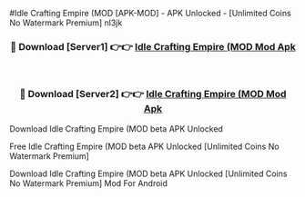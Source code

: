 #Idle Crafting Empire (MOD [APK-MOD] - APK Unlocked - [Unlimited Coins No Watermark Premium] nl3jk



<div align="center">

<h3>🔴 Download [Server1] 👉👉 <a href="https://momento.my/?title=Idle_Crafting_Empire_(MOD">Idle Crafting Empire (MOD Mod Apk</a></h3><br>

<h3>🔴 Download [Server2] 👉👉 <a href="https://momento.my/?title=Idle_Crafting_Empire_(MOD">Idle Crafting Empire (MOD Mod Apk</a></h3>
</div>



Download Idle Crafting Empire (MOD beta APK Unlocked

Free Idle Crafting Empire (MOD beta APK Unlocked [Unlimited Coins No Watermark Premium]

Download Idle Crafting Empire (MOD beta APK Unlocked [Unlimited Coins No Watermark Premium] Mod For Android
